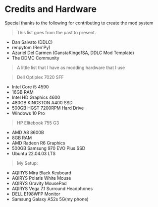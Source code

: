 
# Credits and Hardware
Special thanks to the following for contributing to create the mod system
> This list goes from the past to present.

- Dan Salvato (DDLC)
- renpytom (Ren'Py)
- Azariel Del Carmen (GanstaKingofSA, DDLC Mod Template)
- The DDMC Community

>A little list that I have as modding hardware that I use

>Dell Optiplex 7020 SFF</u>
>
- Intel Core i5 4590
- 16GB RAM
- Intel HD Graphics 4600
- 480GB KINGSTON A400 SSD
- 500GB HGST 7200RPM Hard Drive
- Windows 10 Pro

>HP Elitebook 755 G3</u>
>
- AMD A8 8600B
- 8GB RAM
- AMD Radeon R6 Graphics
- 500GB Samsung 970 EVO Plus SSD
- Ubuntu 22.04.03 LTS


>My Setup:
>
- AQIRYS Mira Black Keyboard
- AQIRYS Polaris White Mouse
- AQIRYS Gravity MousePad
- AQIRYS Vega 7.1 Surround Headphones
- DELL E198WFP Monitor
- Samsung Galaxy A52s 5G(my phone)
